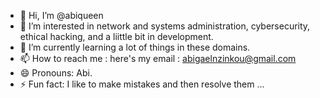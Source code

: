 - 👋 Hi, I’m @abiqueen
- 👀 I’m interested in network and systems administration, cybersecurity, ethical hacking, and a liittle bit in development.
- 🌱 I’m currently learning a lot of things in these domains.
- 📫 How to reach me : here's my email : abigaelnzinkou@gmail.com
- 😄 Pronouns: Abi.
- ⚡ Fun fact: I like to make mistakes and then resolve them ...

<!---
abiqueen/abiqueen is a ✨ special ✨ repository because its `README.md` (this file) appears on your GitHub profile.
You can click the Preview link to take a look at your changes.
--->
